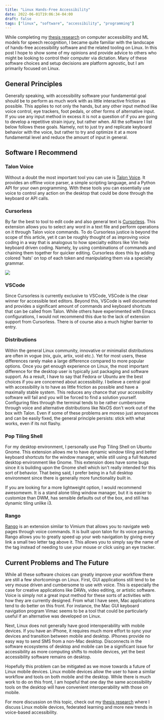 ```yaml
---
title: "Linux Hands-Free Accessibility"
date: 2022-06-01T19:06:34-04:00
draft: false
tags: ["linux", "software", "accessibility", "programming"]
---
```


While completing my [thesis research](https://github.com/c-loftus/princeton-Thesis) on computer accessibility and ML models for speech recognition, I became quite familiar with the landscape of hands-free accessibility software and the related tooling on Linux. In this post I hope to show some of my opinions and provide advice to others who might be looking to control their computer via dictation. Many of these software choices and setup decisions are platform agnostic, but I am primarily focused on Linux.

## General Principles

Generally speaking, with accessibility software your fundamental goal should be to perform as much work with as little interactive friction as possible. This applies to not only the hands, but any other input method like voice control, eye trackers, foot pedals, or other forms of alternative input. If you use any input method in excess it is not a question of if you are going to develop a repetitive strain injury, but rather when. All the software I list below follows these goals. Namely, not to just try and replicate keyboard behavior with the voice, but rather to try and optimize it at a more fundamental level and reduce the amount of input in general.

## Software I Recommend

### Talon Voice

Without a doubt the most important tool you can use is [Talon Voice](https://talonvoice.com/). It provides an offline voice parser, a simple scripting language, and a Python API for your own programming. With these tools you can essentially use voice to control any action on the desktop that could be done through the keyboard or API calls.

### Cursorless

By far the best to tool to edit code and also general text is [Cursorless](https://github.com/cursorless-dev/cursorless). This extension allows you to select any word in a text file and perform operations on it through Talon voice commands. To do Cursorless justice is beyond the scope of this article, yet it can be roughly thought of as improving voice coding in a way that is analogous to how specialty editors like Vim help keyboard driven coding. Namely, by using combinations of commands and chaining them together for quicker editing. Cursorless does this by adding colored 'hats' on top of each token and manipulating them via a specialty grammar.

![](https://www.cursorless.org/docs/assets/images/tryWrapFine-9655118ff42de230357781ce5691079c.gif)

### VSCode

Since Cursorless is currently exclusive to VSCode, VSCode is the clear winner for accessible text editors. Beyond this, VSCode is well documented and provides a significant amount of commands and keyboard shortcuts that can be called from Talon. While others have experimented with Emacs configurations, I would not recommend this due to the lack of extension support from Cursorless. There is of course also a much higher barrier to entry.

### Distributions

Within the general Linux community, innovative or minimalist distributions are often in vogue (nix, guix, artix, void etc.). Yet for most users, these differences rarely make a large difference compared to more popular options. Once you get enough experience on Linux, the most important difference for the desktop user is typically just packaging and software support. As a result, I have to say that Fedora or Ubuntu are the best choices if you are concerned about accessibility. I believe a central goal with accessibility is to have as little friction as possible and have a maximally stable system. This reduces any chance that your accessibility software will fail and you will be forced to find a solution yourself. Configuring files through the terminal tends to be rather cumbersome through voice and alternative distributions like NixOS don't work out of the box with Talon. Even if some of these problems are moreso just annoyances and can be easily fixed, the general principle persists: stick with what works, even if its not flashy.

<!-- ### Window Managers
Contrary to the popular belief of beginners on Linux, your distribution does not determine your window manager.  Once again, I think that stability is important when choosing your window manager. However at the same time, I believe that it is extremely important to choose a window manager or a desktop environment that can be easily controlled through keyboard commands. This makes it much easier to create custom behavior through talon   scripts.

#### DWM and other Tilings Window Managers
 While many do not like how light weight it is, DWM has a lot of great benefits. It is extremely easy to rebind keys and essentially every action in the window manager can be controlled through a keyboard combination. Additionally, considering the fact windows tile dynamically, it is much easier to resize windows then it would be on a stacking window manager. Obviously though there are a few major downsides to DWM. Considering the customization has to be done through the source code, it can easily disrupt the stability of a system. Additionally you also have to bind external keyboard shortcuts in a program like sxhkd.  Overall, while I would not recommend DWM  I think it is important to remark of it, since I believe that it has some notable benefits.

  Generally speaking, i3  And other tiling window mangers  have many of the same benefits and downsides.  They can automate window resizing and in doing so streamline your workflow. However, the time spent customizing may prove to be a hassle. -->

### Pop Tiling Shell

For my desktop environment, I personally use Pop Tiling Shell on Ubuntu Gnome. This extension allows me to have dynamic window tiling and better keyboard shortcuts for the window manager, while still using a full featured desktop environment like Gnome. This extension does have some bugs since it is building upon the Gnome shell which isn't really intended for this sort of behavior. That being said, I prefer being in a full desktop environment since there is generally more functionality built in.

If you are looking for a more lightweight option, I would recommend awesomewm. It is a stand alone tiling window manager, but it is easier to customize than DWM, has sensible defaults out of the box, and still has dynamic tiling unlike i3.

### Rango

[Rango](https://github.com/david-tejada/rango) is an extension similar to Vimium that allows you to navigate web pages through voice commands. It is built upon talon for its voice parsing. Rango allows you to greatly speed up your web navigation by giving every link a small two letter tag above it. This allows you to simply say the name of the tag instead of needing to use your mouse or click using an eye tracker.

## Current Problems and The Future

While all these software choices can greatly improve your workflow there are still a few shortcomings on Linux. First, GUI applications still tend to be very mouse driven and cumbersome to use with voice. This is especially the case for creative applications like DAWs, video editing, or artistic software. Voice is simply not a great input method for these sorts of activities with how they are currently designed. From what I have seen, Mac applications tend to do better on this front. For instance, the Mac GUI keyboard navigation program Vimac seems to be a tool that could be particularly useful if an alternative was developed on Linux.

Next, Linux does not generally have good interoperability with mobile devices. If you have an iPhone, it requires much more effort to sync your devices and transition between mobile and desktop. iPhones provide no easy way to send SMS from a non-Mac desktop. Disconnects in the software ecosystems of desktop and mobile can be a significant issue for accessibility as more computing shifts to mobile devices, yet the best accessibility software remains on desktop.

Hopefully this problem can be mitigated as we move towards a future of Linux mobile devices. Linux mobile devices allow the user to have a similar workflow and tools on both mobile and the desktop. While there is much work to do on this front, I am hopeful that one day the same accessibility tools on the desktop will have convenient interoperability with those on mobile.

For more discussion on this topic, check out my [thesis research](https://github.com/c-loftus/princeton-Thesis) where I discuss Linux mobile devices, federated learning and more new trends in voice-based accessibility.
